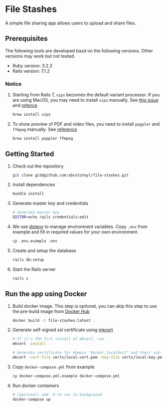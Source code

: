 # File Stashes

A simple file sharing app allows users to upload and share files.

## Prerequisites

The following tools are developed basd on the following versions. Other versions may work but not tested.

* Ruby version: 3.2.2
* Rails version: 7.1.2

### Notice

1. Starting from Rails 7, `vips` becomes the default variant processor. If you are using MacOS, you may need to install `vips` manually. See [this issue](https://guides.rubyonrails.org/upgrading_ruby_on_rails.html#active-storage-default-variant-processor-changed-to-vips) and [refence](https://stackoverflow.com/questions/70849182/could-not-open-library-vips-42-could-not-open-library-libvips-42-dylib)

    ```bash
    brew install vips
    ```

2. To show preview of PDF and video files, you need to install `poppler` and `ffmpeg` manually. See [reference](https://api.rubyonrails.org/classes/ActiveStorage/Preview.html)

    ```bash
    brew install poppler ffmpeg
    ```

## Getting Started

1. Check out the repository

    ```bash
    git clone git@github.com:absoluteyl/file-stashes.git
    ```

2. Install dependencies

    ```bash
    bundle install
    ```

3. Generate master key and credentials

    ```bash
    # Generate master key
    EDITOR=echo rails credentials:edit
    ```

4. We use [dotenv](<https://github.com/motdotla/dotenv>) to manage environment variables. Copy `.env` from example and fill in required values for your own environment.

    ```bash
    cp .env.example .env
    ```

5. Create and setup the database

    ```bash
    rails db:setup
    ```

6. Start the Rails server

    ```bash
    rails s
    ```

## Run the app using Docker

1. Build docker image. This step is optional, you can skip this step to use the pre-build image from [Docker Hub](https://hub.docker.com/r/absoluteyl/file-stashes)

    ```bash
    docker build -t file-stashes:latest .
    ```

2. Generate self-signed ssl certificate using [mkcert](https://github.com/FiloSottile/mkcert)

    ```bash
    # If it's the firt install of mkcert, run
    mkcert -install

    # Generate certificate for domain "docker.localhost" and their sub-domains
    mkcert -cert-file certs/local-cert.pem -key-file certs/local-key.pem "docker.localhost" "*.docker.localhost"
    ```

3. Copy `docker-compose.yml` from example

    ```bash
    cp docker-compose.yml.example docker-compose.yml
    ```

4. Run docker containers

    ```bash
    # (Optional) add -d to run in background
    docker-compose up
    ```

